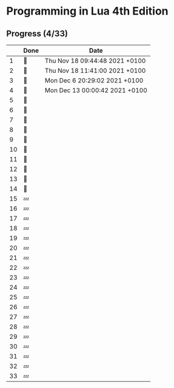 # Programming in Lua 4th Edition

## Progress (4/33)

|     | Done    | Date                           |
| --- | ------- | ----                           |
| 1   | :bell:  | Thu Nov 18 09:44:48 2021 +0100 |
| 2   | :bell:  | Thu Nov 18 11:41:00 2021 +0100 |
| 3   | :bell:  | Mon Dec 6 20:29:02 2021 +0100  |
| 4   | :bell:  | Mon Dec 13 00:00:42 2021 +0100 |
| 5   | :bell:  |                                |
| 6   | :bell:  |                                |
| 7   | :bell:  |                                |
| 8   | :bell:  |                                |
| 9   | :bell:  |                                |
| 10  | :bell:  |                                |
| 11  | :bell:  |                                |
| 12  | :bell:  |                                |
| 13  | :bell:  |                                |
| 14  | :bell:  |                                |
| 15  | :zzz:   |                                |
| 16  | :zzz:   |                                |
| 17  | :zzz:   |                                |
| 18  | :zzz:   |                                |
| 19  | :zzz:   |                                |
| 20  | :zzz:   |                                |
| 21  | :zzz:   |                                |
| 22  | :zzz:   |                                |
| 23  | :zzz:   |                                |
| 24  | :zzz:   |                                |
| 25  | :zzz:   |                                |
| 26  | :zzz:   |                                |
| 27  | :zzz:   |                                |
| 28  | :zzz:   |                                |
| 29  | :zzz:   |                                |
| 30  | :zzz:   |                                |
| 31  | :zzz:   |                                |
| 32  | :zzz:   |                                |
| 33  | :zzz:   |                                |

